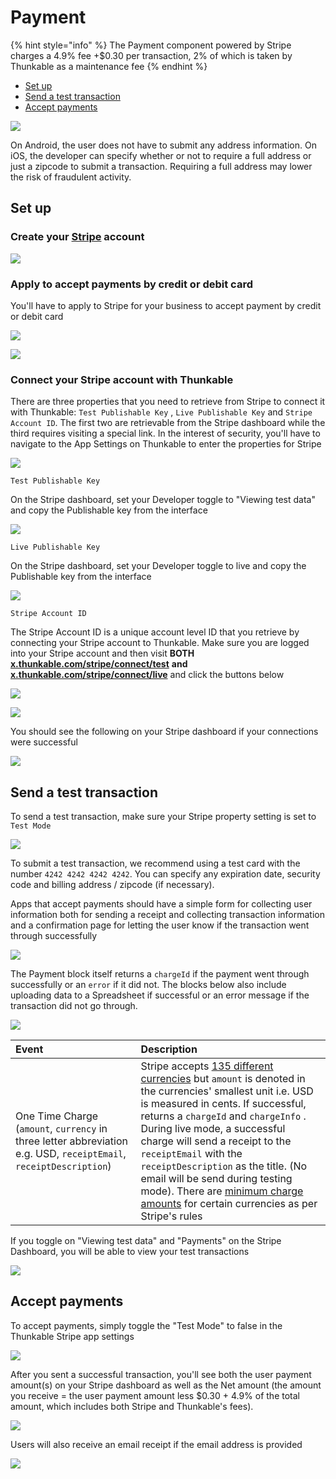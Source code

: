 # Payment

{% hint style="info" %}
The Payment component powered by Stripe charges a 4.9% fee +$0.30 per transaction, 2% of which is taken by Thunkable as a maintenance fee
{% endhint %}

* [Set up](payment.md#set-up)
* [Send a test transaction](payment.md#send-a-test-transaction)
* [Accept payments](payment.md#accept-payments)

![](../../../../.gitbook/assets/thunkable-documentation-exhibits-71.png)

On Android, the user does not have to submit any address information. On iOS, the developer can specify whether or not to require a full address or just a zipcode to submit a transaction. Requiring a full address may lower the risk of fraudulent activity.

## Set up

### Create your [Stripe](https://stripe.com/) account

![](../../../../.gitbook/assets/payment-stripe-fig-1-1.png)

### Apply to accept payments by credit or debit card

You'll have to apply to Stripe for your business to accept payment by credit or debit card

![](../../../../.gitbook/assets/payment-stripe-fig-2-2.png)

![](../../../../.gitbook/assets/payment-stripe-fig-3.png)

### Connect your Stripe account with Thunkable

There are three properties that you need to retrieve from Stripe to connect it with Thunkable: `Test Publishable Key` , `Live Publishable Key` and `Stripe Account ID`. The first two are retrievable from the Stripe dashboard while the third requires visiting a special link. In the interest of security, you'll have to navigate to the App Settings on Thunkable to enter the properties for Stripe

![](../../../../.gitbook/assets/payment-stripe-fig-7-4.png)

`Test Publishable Key`

On the Stripe dashboard, set your Developer toggle to "Viewing test data" and copy the Publishable key from the interface

![](../../../../.gitbook/assets/payment-stripe-fig-8-1.png)

`Live Publishable Key`

On the Stripe dashboard, set your Developer toggle to live and copy the Publishable key from the interface

![](../../../../.gitbook/assets/payment-stripe-fig-9-2.png)

`Stripe Account ID`

The Stripe Account ID is a unique account level ID that you retrieve by connecting your Stripe account to Thunkable. Make sure you are logged into your Stripe account and then visit **BOTH** [**x.thunkable.com/stripe/connect/test**](https://x.thunkable.com/stripe/connect/test) **and** [**x.thunkable.com/stripe/connect/live**](https://x.thunkable.com/stripe/connect/live) and click the buttons below

![](../../../../.gitbook/assets/payment-stripe-fig-10-1.png)

![](../../../../.gitbook/assets/payment-stripe-fig-11.png)

You should see the following on your Stripe dashboard if your connections were successful

![](../../../../.gitbook/assets/payment-stripe-fig-18-1.png)

## Send a test transaction

To send a test transaction, make sure your Stripe property setting is set to `Test Mode`

![](../../../../.gitbook/assets/payment-stripe-fig-7-2.png)

To submit a test transaction, we recommend using a test card with the number `4242 4242 4242 4242`. You can specify any expiration date, security code and billing address / zipcode \(if necessary\).

Apps that accept payments should have a simple form for collecting user information both for sending a receipt and collecting transaction information and a confirmation page for letting the user know if the transaction went through successfully

![](../../../../.gitbook/assets/payment-stripe-fig-12-1.png)

The Payment block itself returns a `chargeId` if the payment went through successfully or an `error` if it did not. The blocks below also include uploading data to a Spreadsheet if successful or an error message if the transaction did not go through.

![](../../../../.gitbook/assets/payment-stripe-fig-4-1.png)

| Event | Description |
| :--- | :--- |
| One Time Charge \(`amount`, `currency` in three letter abbreviation e.g. USD, `receiptEmail`, `receiptDescription`\) | Stripe accepts [135 different currencies](https://stripe.com/docs/currencies#charge-currencies) but `amount` is denoted in the currencies' smallest unit i.e. USD is measured in cents. If successful, returns a `chargeId` and `chargeInfo` . During live mode, a successful charge will send a receipt to the `receiptEmail` with the `receiptDescription` as the title. \(No email will be send during testing mode\). There are [minimum charge amounts](https://stripe.com/docs/currencies#charge-currencies) for certain currencies as per Stripe's rules |

If you toggle on "Viewing test data" and "Payments" on the Stripe Dashboard, you will be able to view your test transactions

![](../../../../.gitbook/assets/payment-stripe-fig-15-1.png)

## Accept payments

To accept payments, simply toggle the "Test Mode" to false in the Thunkable Stripe app settings

![](../../../../.gitbook/assets/payment-stripe-fig-14.png)

After you sent a successful transaction, you'll see both the user payment amount\(s\) on your Stripe dashboard as well as the Net amount \(the amount you receive = the user payment amount less $0.30 + 4.9% of the total amount, which includes both Stripe and Thunkable's fees\).

![](../../../../.gitbook/assets/payment-stripe-fig-16.png)

Users will also receive an email receipt if the email address is provided

![](../../../../.gitbook/assets/payment-stripe-fig-17.png)

